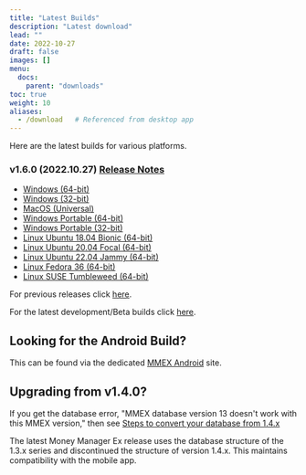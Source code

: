 ```yaml
---
title: "Latest Builds"
description: "Latest download"
lead: ""
date: 2022-10-27
draft: false
images: []
menu:
  docs:
    parent: "downloads"
toc: true
weight: 10
aliases:
  - /download   # Referenced from desktop app
---
```


Here are the latest builds for various platforms.

### v1.6.0 (2022.10.27) [Release Notes](https://github.com/moneymanagerex/moneymanagerex/releases/tag/v1.6.0)

- [Windows (64-bit)](https://github.com/moneymanagerex/moneymanagerex/releases/download/v1.6.0/mmex-1.6.0-win64.exe)
- [Windows (32-bit)](https://github.com/moneymanagerex/moneymanagerex/releases/download/v1.6.0/mmex-1.6.0-win32.exe)
- [MacOS (Universal)](https://github.com/moneymanagerex/moneymanagerex/releases/download/v1.6.0/mmex-1.6.0-Darwin.dmg)
- [Windows Portable (64-bit)](https://github.com/moneymanagerex/moneymanagerex/releases/download/v1.6.0/mmex-1.6.0-win64-portable.zip)
- [Windows Portable (32-bit)](https://github.com/moneymanagerex/moneymanagerex/releases/download/v1.6.0/mmex-1.6.0-win32-portable.zip)
- [Linux Ubuntu 18.04 Bionic (64-bit)](https://github.com/moneymanagerex/moneymanagerex/releases/download/v1.6.0/mmex_1.6.0-Ubuntu.18.04.bionic_amd64.deb)
- [Linux Ubuntu 20.04 Focal (64-bit)](https://github.com/moneymanagerex/moneymanagerex/releases/download/v1.6.0/mmex_1.6.0-Ubuntu.20.04.focal_amd64.deb)
- [Linux Ubuntu 22.04 Jammy (64-bit)](https://github.com/moneymanagerex/moneymanagerex/releases/download/v1.6.0/mmex_1.6.0-Ubuntu.22.04.jammy_amd64.deb)
- [Linux Fedora 36 (64-bit)](https://github.com/moneymanagerex/moneymanagerex/releases/download/v1.6.0/mmex-1.6.0-Fedora.36.ThirtySix.fc36.x86_64.rpm)
- [Linux SUSE Tumbleweed (64-bit)](https://github.com/moneymanagerex/moneymanagerex/releases/download/v1.6.0/mmex-1.6.0-openSUSE.Tumbleweed.x86_64.rpm)

For previous releases click [here](../older).

For the latest development/Beta builds click [here](../development).

## Looking for the Android Build?

This can be found via the dedicated [MMEX Android](https://android.moneymanagerex.org/) site.

## Upgrading from v1.4.0?

If you get the database error, "MMEX database version 13 doesn't work with this MMEX version," 
then see [Steps to convert your database from 1.4.x](https://github.com/moneymanagerex/moneymanagerex/issues/2353)

The latest Money Manager Ex release uses the database structure of the 1.3.x series and discontinued the structure of version 1.4.x. 
This maintains compatibility with the mobile app.


